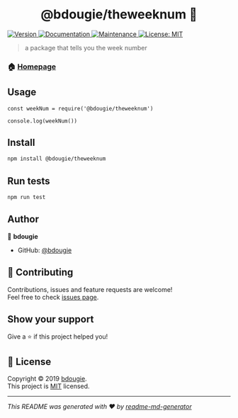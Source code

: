 <h1 align="center">@bdougie/theweeknum 👋</h1>
<p>
  <a href="https://www.npmjs.com/package/theweeknum">
    <img alt="Version" src="https://img.shields.io/npm/v/theweeknum.svg">
  </a>
  <a href="https://github.com/bdougie/theWeekNum#readme">
    <img alt="Documentation" src="https://img.shields.io/badge/documentation-yes-brightgreen.svg" target="_blank" />
  </a>
  <a href="https://github.com/bdougie/theWeekNum/graphs/commit-activity">
    <img alt="Maintenance" src="https://img.shields.io/badge/Maintained%3F-yes-green.svg" target="_blank" />
  </a>
  <a href="https://github.com/bdougie/theWeekNum/blob/master/LICENSE">
    <img alt="License: MIT" src="https://img.shields.io/badge/License-MIT-yellow.svg" target="_blank" />
  </a>
</p>

> a package that tells you the week number

### 🏠 [Homepage](https://github.com/bdougie/theWeekNum#readme)


## Usage

```
const weekNum = require('@bdougie/theweeknum')

console.log(weekNum())
```

## Install

```sh
npm install @bdougie/theweeknum
```


## Run tests

```sh
npm run test
```

## Author

👤 **bdougie**

* GitHub: [@bdougie](https://github.com/bdougie)

## 🤝 Contributing

Contributions, issues and feature requests are welcome!<br />Feel free to check [issues page](https://github.com/bdougie/theWeekNum/issues).

## Show your support

Give a ⭐️ if this project helped you!

## 📝 License

Copyright © 2019 [bdougie](https://github.com/bdougie).<br />
This project is [MIT](https://github.com/bdougie/theWeekNum/blob/master/LICENSE) licensed.

***
_This README was generated with ❤️ by [readme-md-generator](https://github.com/kefranabg/readme-md-generator)_
